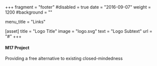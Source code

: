+++
fragment = "footer"
#disabled = true
date = "2016-09-07"
weight = 1200
#background = ""

menu_title = "Links"

[asset]
  title = "Logo Title"
  image = "logo.svg"
  text = "Logo Subtext"
  url = "#"
+++

#### M17 Project

Providing a free alternative to existing closed-mindedness
